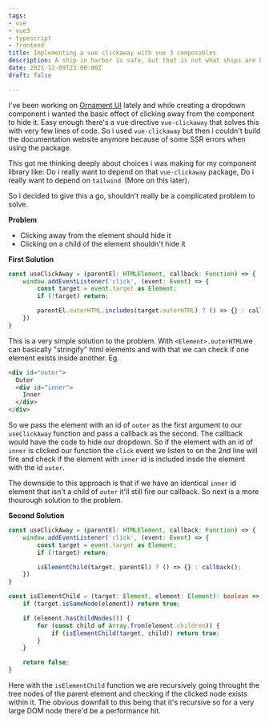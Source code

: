 ```yaml
---
tags:
- vue
- vue3
- typescript
- frontend
title: Implementing a vue clickaway with vue 3 composables
description: A ship in harbor is safe, but that is not what ships are built for.
date: 2021-12-09T23:00:00Z
draft: false

---
```

I've been working on [Ornament UI](https://github.com/ikeohachidi/ornament-ui "Ornament Ui") lately and while creating a dropdown component i wanted the basic effect of clicking away from the component to hide it. Easy enough there's a vue directive `vue-clickaway` that solves this with very few lines of code. So i used `vue-clickaway` but then i couldn't build the documentation website anymore because of some SSR errors when using the package.

This got me thinking deeply about choices i was making for my component library like: Do i really want to depend on that `vue-clickaway` package, Do i really want to depend on `tailwind `(More on this later).

So i decided to give this a go, shouldn't really be a complicated problem to solve.

**Problem**
- Clicking away from the element should hide it
- Clicking on a child of the element shouldn't hide it

**First Solution**
```typescript
const useClickAway = (parentEl: HTMLElement, callback: Function) => {
	window.addEventListener('click', (event: Event) => {
		const target = event.target as Element;
		if (!target) return;

		parentEl.outerHTML.includes(target.outerHTML) ? () => {} : callback();
	})
}
```

This is a very simple solution to the problem. With `<Element>.outerHTML`we can basically "stringify" html elements and with that we can check if one element exists inside another. Eg.
```html
<div id="outer">
  Outer
  <div id="inner">
    Inner
  </div>
</div>
```
So we pass the element with an id of `outer` as the first argument to our `useClickAway` function and pass a callback as the second. The callback would have the code to hide our dropdown.
So if the element with an id of `inner` is clicked our function the `click` event we listen to on the 2nd line will fire and check if the element with `inner` id is included insde the element with the id `outer`.

The downside to this approach is that if we have an identical `inner` id element that isn't a child of `outer` it'll still fire our callback. So next is a more thourough solution to the problem.

**Second Solution**
```typescript
const useClickAway = (parentEl: HTMLElement, callback: Function) => {
	window.addEventListener('click', (event: Event) => {
		const target = event.target as Element;
		if (!target) return;

		isElementChild(target, parentEl) ? () => {} : callback();
	})
}

const isElementChild = (target: Element, element: Element): boolean => {
	if (target.isSameNode(element)) return true;

	if (element.hasChildNodes()) {
		for (const child of Array.from(element.children)) {
			if (isElementChild(target, child)) return true;
		}
	}

	return false;
}
```

Here with the `isElementChild` function we are recursively going throught the tree nodes of the parent element and checking if the clicked node exists within it. The obvious downfall to this being that it's recursive so for a very large DOM node there'd be a performance hit.